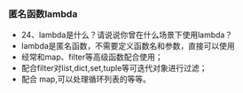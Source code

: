 ### 匿名函数lambda
- 24、lambda是什么？请说说你曾在什么场景下使用lambda？
- lambda是匿名函数，不需要定义函数名和参数，直接可以使用
- 经常和map、filter等高级函数配合使用；
- 配合filter对list,dict,set,tuple等可迭代对象进行过滤；
- 配合 map,可以处理循环列表的等等。